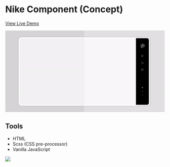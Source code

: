 # Nike Component (Concept)

[View Live Demo](nike-component-j7e4audyz.vercel.app)

![nike component demo](./images/demo.gif)

## Tools

- HTML
- Scss (CSS pre-processor)
- Vanilla JavaScript

<img src="https://img.shields.io/badge/html5%20-%23E34F26.svg?&style=for-the-badge&logo=html5&logoColor=white"/>
